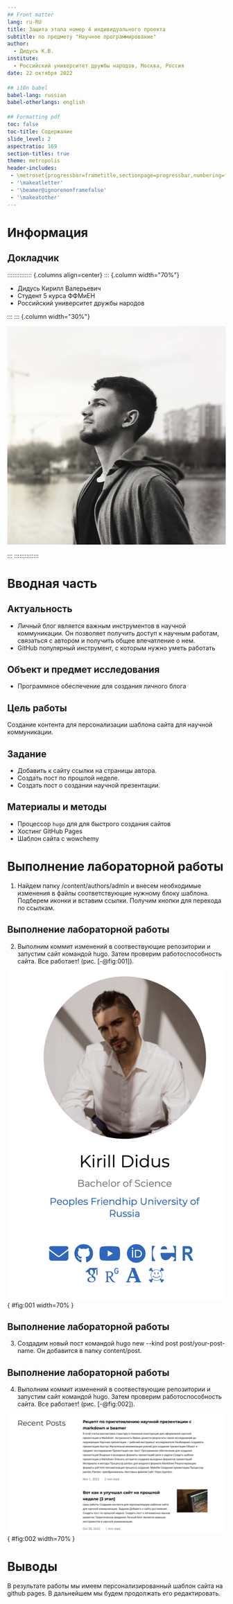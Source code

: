 ```yaml
---
## Front matter
lang: ru-RU
title: Защита этапа номер 4 индивидуального проекта
subtitle: по предмету "Научное программирование"
author:
  - Дидусь К.В.
institute:
  - Российский университет дружбы народов, Москва, Россия
date: 22 октября 2022

## i18n babel
babel-lang: russian
babel-otherlangs: english

## Formatting pdf
toc: false
toc-title: Содержание
slide_level: 2
aspectratio: 169
section-titles: true
theme: metropolis
header-includes:
 - \metroset{progressbar=frametitle,sectionpage=progressbar,numbering=fraction}
 - '\makeatletter'
 - '\beamer@ignorenonframefalse'
 - '\makeatother'
---
```


# Информация

## Докладчик

:::::::::::::: {.columns align=center}
::: {.column width="70%"}

  * Дидусь Кирилл Валерьевич
  * Студент 5 курса ФФМиЕН
  * Российский университет дружбы народов

:::
::: {.column width="30%"}

![](./image/nekulyabov.jpg)

:::
::::::::::::::

# Вводная часть

## Актуальность

- Личный блог является важным инструментов в научной коммуникации. Он позволяет получить доступ к научным работам, связаться с автором и получить общее впечатление о нем. 
- GitHub популярный инструмент, с которым нужно уметь работать

## Объект и предмет исследования

- Программное обеспечение для создания личного блога

## Цель работы

Создание контента для персонализации шаблона сайта для научной коммуникации.

## Задание

- Добавить к сайту ссылки на страницы автора.
- Создать пост по прошлой неделе.
- Создать пост о создании научной презентации.

## Материалы и методы

- Процессор `hugo` для для быстрого создания сайтов
- Хостинг GitHub Pages
- Шаблон сайта с wowchemy

# Выполнение лабораторной работы

1. Найдем папку /content/authors/admin и внесем необходимые изменения в файлы соответствующие нужному блоку шаблона. Подберем иконки и вставим ссылки. Получим кнопки для перехода по ссылкам.

## Выполнение лабораторной работы

2. Выполним коммит изменений в соотвествующие репозитории и запустим сайт командой hugo. Затем проверим работоспособность сайта. Все работает! (рис. [-@fig:001]).

![Изменения на сайте](image/1.png){ #fig:001 width=70% }

## Выполнение лабораторной работы

3. Создадим новый пост командой hugo new --kind post post/your-post-name. Он добавится в папку content/post. 

## Выполнение лабораторной работы

4. Выполним коммит изменений в соотвествующие репозитории и запустим сайт командой hugo. Затем проверим работоспособность сайта. Все работает! (рис. [-@fig:002]).

![Изменения на сайте](image/2.png){ #fig:002 width=70% }

# Выводы

В результате работы мы имеем персонализированный шаблон сайта на github pages. В дальнейшем мы будем продолжать его редактировать.